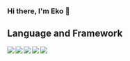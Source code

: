 ### Hi there, I'm Eko 👋

<!-- ![Eko Sutrisno GitHub stats](https://github-readme-stats.vercel.app/api?username=ekosutrisno&show_icons=true&theme=tokyonight&count_private=true&hide_border=true) -->

## Language and Framework

 <img align="left" src="https://img.shields.io/badge/java-%23ED8B00.svg?style=for-the-badge&logo=java&logoColor=white" />
 <img align="left" src="https://img.shields.io/badge/spring-%236DB33F.svg?style=for-the-badge&logo=spring&logoColor=white" />
 <img align="left" src="https://img.shields.io/badge/typescript-%23007ACC.svg?style=for-the-badge&logo=typescript&logoColor=white" />
 <img align="left" src="https://img.shields.io/badge/vuejs-%2335495e.svg?style=for-the-badge&logo=vuedotjs&logoColor=%234FC08D" />
 <img align="left" src="https://img.shields.io/badge/firebase-%23039BE5.svg?style=for-the-badge&logo=firebase" />
